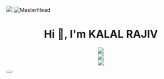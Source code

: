   <img src="https://user-images.githubusercontent.com/74038190/212284100-561aa473-3905-4a80-b561-0d28506553ee.gif"></img>
![MasterHead](https://www.digitalsolutionservices.com/img/services/web%20development.gif)
<h1 align="center">Hi 👋, I'm KALAL RAJIV</h1>

<p align="center">
  <img src="terminal.gif"></img><br>
  <img src="https://github-readme-activity-graph.vercel.app/graph?username=kalalrajiv0169&bg_color=403f40&color=bdb7bd&line=7a7a7a&point=2662d9&area=true&hide_border=true"></imag><br>
  <img src="https://github-readme-activity-graph.vercel.app/graph?username=kalalrajiv0169&bg_color=1c1c1c&color=bdb7bd&line=b0b0b0&point=2662d9&area=true&hide_border=true
  <img src="https://user-images.githubusercontent.com/74038190/212284100-561aa473-3905-4a80-b561-0d28506553ee.gif"></img>
  <div class="group relative">
  <button>
